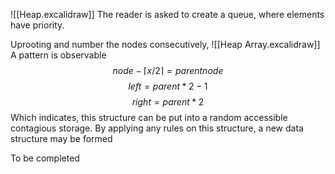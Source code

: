 ![[Heap.excalidraw]]
The reader is asked to create a queue, where elements have priority. 


Uprooting and number the nodes consecutively,
![[Heap Array.excalidraw]]
A pattern is observable
$$node - \lceil{x/2} \rceil = parent node $$
$$ left = parent *2 - 1 $$
$$ right = parent *2 $$
Which indicates, this structure can be put into a random accessible contagious storage. By applying any rules on this structure, a new data structure may be formed

To be completed